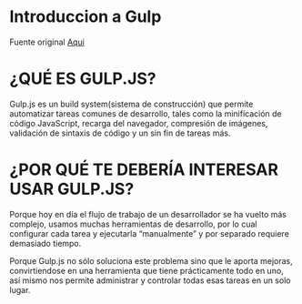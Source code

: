 # Introduccion a Gulp
Fuente original [Aqui](https://frontendlabs.io/1669--gulp-js-en-espanol-tutorial-basico-primeros-pasos-y-ejemplos)

# ¿QUÉ ES GULP.JS?
Gulp.js es un build system(sistema de construcción) que permite automatizar tareas comunes de desarrollo, 
tales como la minificación de código JavaScript, recarga del navegador, compresión de imágenes, validación 
de sintaxis de código y un sin fin de tareas más.

# ¿POR QUÉ TE DEBERÍA INTERESAR USAR GULP.JS?
Porque hoy en día el flujo de trabajo de un desarrollador se ha vuelto más complejo, usamos muchas herramientas 
de desarrollo, por lo cual configurar cada tarea y ejecutarla “manualmente” y por separado requiere demasiado tiempo.

Porque Gulp.js no sólo soluciona este problema sino que le aporta mejoras, convirtiendose en una herramienta que tiene 
prácticamente todo en uno, así mismo nos permite administrar y controlar todas esas tareas en un solo lugar.

